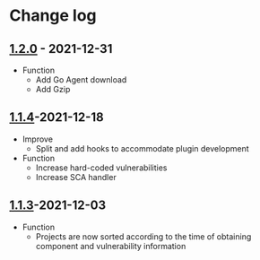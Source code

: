 # Change log

## [1.2.0](https://github.com/HXSecurity/DongTai-openapi/releases/tag/v1.2.0) - 2021-12-31
* Function
  * Add Go Agent download
  * Add Gzip

## [1.1.4](https://github.com/HXSecurity/DongTai-openapi/releases/tag/v1.1.4)-2021-12-18
* Improve
   * Split and add hooks to accommodate plugin development
* Function
   * Increase hard-coded vulnerabilities
   * Increase SCA handler



## [1.1.3](https://github.com/HXSecurity/DongTai-openapi/releases/tag/v1.1.3)-2021-12-03

* Function
   * Projects are now sorted according to the time of obtaining component and vulnerability information
